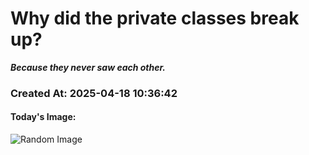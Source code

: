 # Why did the private classes break up?
***Because they never saw each other.*** 
### Created At: 2025-04-18 10:36:42
#### Today's Image: 
![Random Image](https://picsum.photos/500/500)
